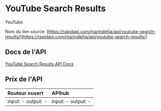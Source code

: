 # YouTube Search Results

YouTube

Nom du lien source: [https://rapidapi.com/marindelija/api/youtube-search-results/](https://rapidapi.com/marindelija/api/youtube-search-results/)

## Docs de l'API

[YouTube Search Results API Docs](../apis/fr/YouTube_Search_Results.md)

## Prix de l'API

| Routeur ouvert | APIhub |
|:---|:---|
| input: - output: - | input: - output: - |
